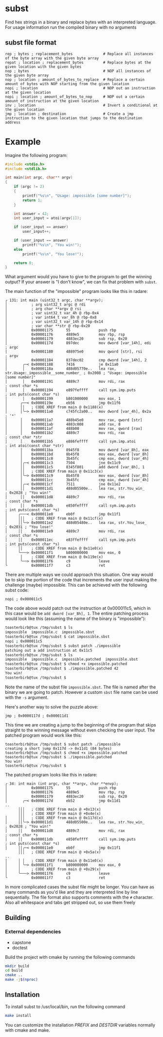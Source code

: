 # subst

Find hex strings in a binary and replace bytes with an interpreted language. For usage information run the compiled binary with no arguments

## subst file format
```
rep ; bytes ; replacement_bytes              # Replace all instances of the byte array with the given byte array
repat ; location ; replacement_bytes         # Replace bytes at the given location with the given bytes
nop ; bytes                                  # NOP all instances of the given byte array
nop ; location ; amount_of_bytes_to_replace  # Replace a certain amount of bytes with NOP starting from the given location
nopi ; location                              # NOP out an instruction at the given location
nopi ; location ; amount_of_bytes_to_nop     # NOP out a certain amount of instruction at the given location
inv ; location                               # Invert a conditional at the given location
jmp ; location ; destination                 # Create a jmp instruction to the given location that jumps to the destination address
```
# Example
Imagine the following program:
```c
#include <stdio.h>
#include <stdlib.h>

int main(int argc, char** argv)
{
	if (argc != 2)
	{
		printf("%s\n", "Usage: impossible [some number]");
		return 1;
	}

	int answer = 42;
	int user_input = atoi(argv[1]);

	if (user_input == answer)
		user_input++;

	if (user_input == answer)
		printf("%s\n", "You win!");
	else
		printf("%s\n", "You lose!");

	return 0;
}
```
What argument would you have to give to the program to get the winning output? If your answer is "I don't know", we can fix that problem with `subst`.

The main function of the "impossible" program looks like this in radare:
```
╭ 131: int main (uint32_t argc, char **argv);
│           ; arg uint32_t argc @ rdi
│           ; arg char **argv @ rsi
│           ; var uint32_t var_4h @ rbp-0x4
│           ; var int64_t var_8h @ rbp-0x8
│           ; var uint32_t var_14h @ rbp-0x14
│           ; var char **str @ rbp-0x20
│           0x00001175      55             push rbp
│           0x00001176      4889e5         mov rbp, rsp
│           0x00001179      4883ec20       sub rsp, 0x20
│           0x0000117d      897dec         mov dword [var_14h], edi    ; argc
│           0x00001180      488975e0       mov qword [str], rsi        ; argv
│           0x00001184      837dec02       cmp dword [var_14h], 2
│       ╭─< 0x00001188      7416           je 0x11a0
│       │   0x0000118a      488d05770e..   lea rax, str.Usage:_impossible__some_number_ ; 0x2008 ; "Usage: impossible [some number]"
│       │   0x00001191      4889c7         mov rdi, rax                ; const char *s
│       │   0x00001194      e897feffff     call sym.imp.puts           ; int puts(const char *s)
│       │   0x00001199      b801000000     mov eax, 1
│      ╭──< 0x0000119e      eb56           jmp 0x11f6
│      ││   ; CODE XREF from main @ 0x1188(x)
│      │╰─> 0x000011a0      c745fc2a00..   mov dword [var_4h], 0x2a    ; '*'
│      │    0x000011a7      488b45e0       mov rax, qword [str]
│      │    0x000011ab      4883c008       add rax, 8
│      │    0x000011af      488b00         mov rax, qword [rax]
│      │    0x000011b2      4889c7         mov rdi, rax                ; const char *str
│      │    0x000011b5      e886feffff     call sym.imp.atoi           ; int atoi(const char *str)
│      │    0x000011ba      8945f8         mov dword [var_8h], eax
│      │    0x000011bd      8b45f8         mov eax, dword [var_8h]
│      │    0x000011c0      3b45fc         cmp eax, dword [var_4h]
│      │╭─< 0x000011c3      7504           jne 0x11c9
│      ││   0x000011c5      8345f801       add dword [var_8h], 1
│      ││   ; CODE XREF from main @ 0x11c3(x)
│      │╰─> 0x000011c9      8b45f8         mov eax, dword [var_8h]
│      │    0x000011cc      3b45fc         cmp eax, dword [var_4h]
│      │╭─< 0x000011cf      7511           jne 0x11e2
│      ││   0x000011d1      488d05500e..   lea rax, str.You_win_       ; 0x2028 ; "You win!"
│      ││   0x000011d8      4889c7         mov rdi, rax                ; const char *s
│      ││   0x000011db      e850feffff     call sym.imp.puts           ; int puts(const char *s)
│     ╭───< 0x000011e0      eb0f           jmp 0x11f1
│     │││   ; CODE XREF from main @ 0x11cf(x)
│     ││╰─> 0x000011e2      488d05480e..   lea rax, str.You_lose_      ; 0x2031 ; "You lose!"
│     ││    0x000011e9      4889c7         mov rdi, rax                ; const char *s
│     ││    0x000011ec      e83ffeffff     call sym.imp.puts           ; int puts(const char *s)
│     ││    ; CODE XREF from main @ 0x11e0(x)
│     ╰───> 0x000011f1      b800000000     mov eax, 0
│      │    ; CODE XREF from main @ 0x119e(x)
│      ╰──> 0x000011f6      c9             leave
╰           0x000011f7      c3             ret
```
There are multiple ways we could approach this situation. One way would be to skip the portion of the code that increments the user input making the challenge (maybe) impossible. This can be achieved with the following subst code:
```
nopi ; 0x000011c5
```
The code above would patch out the instruction at 0x000011c5, which in this case would be `add dword [var_8h], 1`. The entire patching process would look like this (assuming the name of the binary is "impossible"):
```sh
toasterbirb@tux /tmp/subst $ ls
impossible  impossible.c  impossible.sbst
toasterbirb@tux /tmp/subst $ cat impossible.sbst
nopi ; 0x000011c5
toasterbirb@tux /tmp/subst $ subst patch ./impossible
patching out a add instruction at 0x11c5
toasterbirb@tux /tmp/subst $ ls
impossible  impossible.c  impossible.patched  impossible.sbst
toasterbirb@tux /tmp/subst $ chmod +x impossible.patched
toasterbirb@tux /tmp/subst $ ./impossible.patched 42
You win!
toasterbirb@tux /tmp/subst $
```
Note the name of the subst file `impossible.sbst`. The file is named after the binary we are going to patch. However a custom `sbst` file name can be used with the `-s` argument.

Here's another way to solve the puzzle above:
```
jmp ; 0x0000117d ; 0x000011d1
```
This time we are creating a jump to the beginning of the program that skips straight to the winning message without even checking the user input. The patched program would work like this:
```
toasterbirb@tux /tmp/subst $ subst patch ./impossible
creating a short jump 0x117d -> 0x11d1 (84 bytes)
toasterbirb@tux /tmp/subst $ chmod +x impossible.patched
toasterbirb@tux /tmp/subst $ ./impossible.patched
You win!
toasterbirb@tux /tmp/subst $
```
The patched program looks like this in radare:
```
╭ 34: int main (int argc, char **argv, char **envp);
│           0x00001175      55             push rbp
│           0x00001176      4889e5         mov rbp, rsp
│           0x00001179      4883ec20       sub rsp, 0x20
│       ╭─< 0x0000117d      eb52           jmp 0x11d1
..
      │││   ; CODE XREF from main @ +0x13(x)
      │││   ; CODE XREF from main @ +0x4e(x)
│     │││   ; CODE XREF from main @ 0x117d(x)
│     ││╰─> 0x000011d1      488d05500e..   lea rax, str.You_win_       ; 0x2028 ; "You win!"
│     ││    0x000011d8      4889c7         mov rdi, rax                ; const char *s
│     ││    0x000011db      e850feffff     call sym.imp.puts           ; int puts(const char *s)
│     ││╭─< 0x000011e0      eb0f           jmp 0x11f1
      │││   ; CODE XREF from main @ +0x5a(x)
..
│     │ │   ; CODE XREF from main @ 0x11e0(x)
│     │ ╰─> 0x000011f1      b800000000     mov eax, 0
│     │     ; CODE XREF from main @ +0x29(x)
│     ╰───> 0x000011f6      c9             leave
╰           0x000011f7      c3             ret
```

In more complicated cases the subst file might be longer. You can have as many commands as you'd like and they are interpreted line by line sequentially. The file format also supports comments with the `#` character. Also all whitespace and tabs get stripped out, so use them freely

## Building

### External dependencies
- capstone
- doctest

Build the project with cmake by running the following commands
```sh
mkdir build
cd build
cmake ..
make -j$(nproc)
```

## Installation
To install subst to /usr/local/bin, run the following command
```sh
make install
```
You can customize the installation *PREFIX* and *DESTDIR* variables normally with cmake and make.
